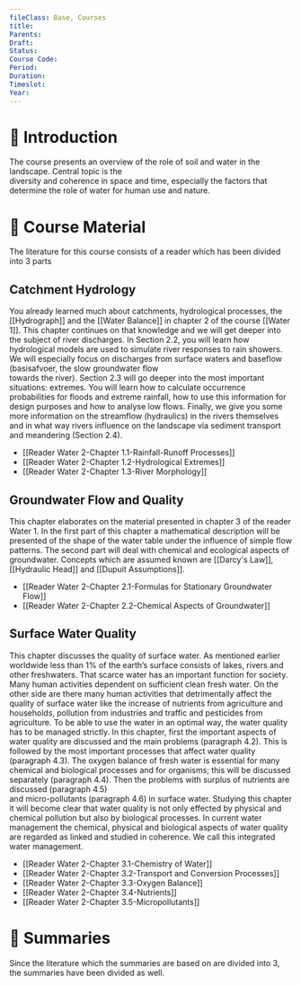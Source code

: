```yaml
---
fileClass: Base, Courses
title: 
Parents: 
Draft: 
Status: 
Course Code: 
Period: 
Duration: 
Timeslot: 
Year: 
---
```


# 🔎 Introduction
The course presents an overview of the role of soil and water in the landscape. Central topic is the  
diversity and coherence in space and time, especially the factors that determine the role of water for human use and nature.

# 📖 Course Material
The literature for this course consists of a reader which has been divided into 3 parts

## Catchment Hydrology
You already learned much about catchments, hydrological processes, the [[Hydrograph]] and the [[Water Balance]] in chapter 2 of the course [[Water 1]]. This chapter continues on that knowledge and we will get deeper into the subject of river discharges. In Section 2.2, you will learn how hydrological models are used to simulate river responses to rain showers. We will especially focus on discharges from surface waters and baseflow (basisafvoer, the slow groundwater flow  
towards the river). Section 2.3 will go deeper into the most important situations: extremes. You will learn how to calculate occurrence probabilities for floods and extreme rainfall, how to use this information for design purposes and how to analyse low flows. Finally, we give you some more information on the streamflow (hydraulics) in the rivers themselves and in what way rivers influence on the landscape via sediment transport and meandering (Section 2.4).

- [[Reader Water 2-Chapter 1.1-Rainfall-Runoff Processes]]
- [[Reader Water 2-Chapter 1.2-Hydrological Extremes]]
- [[Reader Water 2-Chapter 1.3-River Morphology]]

## Groundwater Flow and Quality
This chapter elaborates on the material presented in chapter 3 of the reader Water 1. In the first part of this chapter a mathematical description will be presented of the shape of the water table under the influence of simple flow patterns. The second part will deal with chemical and ecological aspects of groundwater. Concepts which are assumed known are [[Darcy's Law]], [[Hydraulic Head]] and [[Dupuit Assumptions]].

- [[Reader Water 2-Chapter 2.1-Formulas for Stationary Groundwater Flow]]
- [[Reader Water 2-Chapter 2.2-Chemical Aspects of Groundwater]]

## Surface Water Quality
This chapter discusses the quality of surface water. As mentioned earlier worldwide less than 1% of the earth’s surface consists of lakes, rivers and other freshwaters. That scarce water has an important function for society. Many human activities dependent on sufficient clean fresh water. On the other side are there many human activities that detrimentally affect the quality of surface water like the increase of nutrients from agriculture and households, pollution from industries and traffic and pesticides from agriculture. To be able to use the water in an optimal way, the water quality has to be managed strictly. In this chapter, first the important aspects of water quality are discussed and the main problems (paragraph 4.2). This is followed by the most important processes that affect water quality (paragraph 4.3). The oxygen balance of fresh water is essential for many chemical and biological processes and for organisms; this will be discussed separately (paragraph 4.4). Then the problems with surplus of nutrients are discussed (paragraph 4.5)  
and micro-pollutants (paragraph 4.6) in surface water. Studying this chapter it will become clear that water quality is not only effected by physical and chemical pollution but also by biological processes. In current water management the chemical, physical and biological aspects of water quality are regarded as linked and studied in coherence. We call this integrated water management.

- [[Reader Water 2-Chapter 3.1-Chemistry of Water]]
- [[Reader Water 2-Chapter 3.2-Transport and Conversion Processes]]
- [[Reader Water 2-Chapter 3.3-Oxygen Balance]]
- [[Reader Water 2-Chapter 3.4-Nutrients]]
- [[Reader Water 2-Chapter 3.5-Micropollutants]]

# 🔗 Summaries
Since the literature which the summaries are based on are divided into 3, the summaries have been divided as well.